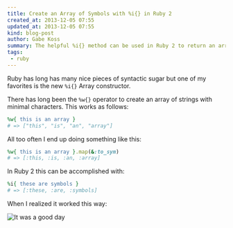```yaml
---
title: Create an Array of Symbols with %i{} in Ruby 2
created_at: 2013-12-05 07:55
updated_at: 2013-12-05 07:55
kind: blog-post
author: Gabe Koss
summary: The helpful %i{} method can be used in Ruby 2 to return an array of. 
tags: 
 - ruby
--- 
```


Ruby has long has many nice pieces of syntactic sugar but one of my favorites
is the new `%i{}` Array constructor.

There has long been the `%w{}` operator to create an array of strings with
minimal characters. This works as follows:

```ruby
%w{ this is an array }
# => ["this", "is", "an", "array"] 
```

All too often I end up doing something like this:

```ruby
%w{ this is an array }.map(&:to_sym)
# => [:this, :is, :an, :array] 
```

In Ruby 2 this can be accomplished with:

```ruby
%i{ these are symbols }
# => [:these, :are, :symbols] 
```

When I realized it worked this way:

![It was a good day](http://i.imgur.com/ufsaGGZ.jpg)
